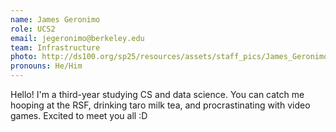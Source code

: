 ```yaml
---
name: James Geronimo
role: UCS2
email: jegeronimo@berkeley.edu
team: Infrastructure
photo: http://ds100.org/sp25/resources/assets/staff_pics/James_Geronimo.jpg
pronouns: He/Him
---
```

Hello! I'm a third-year studying CS and data science. You can catch me hooping at the RSF, drinking taro milk tea, and procrastinating with video games. Excited to meet you all :D